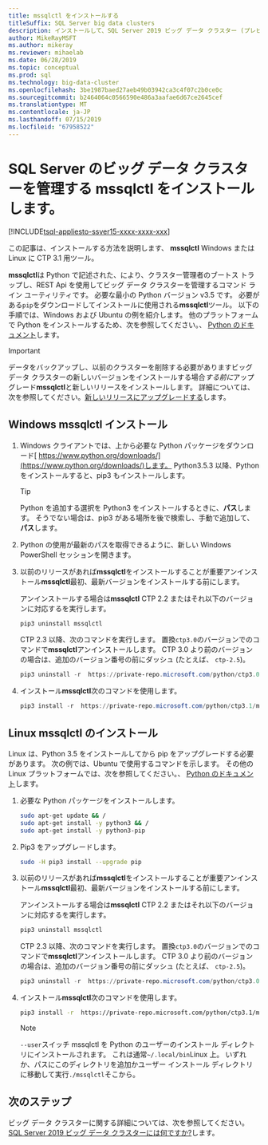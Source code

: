 ```yaml
---
title: mssqlctl をインストールする
titleSuffix: SQL Server big data clusters
description: インストールして、SQL Server 2019 ビッグ データ クラスター (プレビュー) の管理の mssqlctl ツールをインストールする方法について説明します。
author: MikeRayMSFT
ms.author: mikeray
ms.reviewer: mihaelab
ms.date: 06/28/2019
ms.topic: conceptual
ms.prod: sql
ms.technology: big-data-cluster
ms.openlocfilehash: 3be1987baed27aeb49b03942ca3c4f07c2b0ce0c
ms.sourcegitcommit: b2464064c0566590e486a3aafae6d67ce2645cef
ms.translationtype: MT
ms.contentlocale: ja-JP
ms.lasthandoff: 07/15/2019
ms.locfileid: "67958522"
---
```

# <a name="install-mssqlctl-to-manage-sql-server-big-data-clusters"></a>SQL Server のビッグ データ クラスターを管理する mssqlctl をインストールします。

[!INCLUDE[tsql-appliesto-ssver15-xxxx-xxxx-xxx](../includes/tsql-appliesto-ssver15-xxxx-xxxx-xxx.md)]

この記事は、インストールする方法を説明します、 **mssqlctl** Windows または Linux に CTP 3.1 用ツール。

**mssqlctl**は Python で記述された、により、クラスター管理者のブートス トラップし、REST Api を使用してビッグ データ クラスターを管理するコマンド ライン ユーティリティです。 必要な最小の Python バージョン v3.5 です。 必要がある`pip`をダウンロードしてインストールに使用される**mssqlctl**ツール。 以下の手順では、Windows および Ubuntu の例を紹介します。 他のプラットフォームで Python をインストールするため、次を参照してください。、 [Python のドキュメント](https://wiki.python.org/moin/BeginnersGuide/Download)します。

> [!IMPORTANT]
> データをバックアップし、以前のクラスターを削除する必要がありますビッグ データ クラスターの新しいバージョンをインストールする場合*する前に*アップグレード**mssqlctl**と新しいリリースをインストールします。 詳細については、次を参照してください。[新しいリリースにアップグレードする](deployment-upgrade.md)します。

## <a id="windows"></a> Windows mssqlctl インストール

1. Windows クライアントでは、上から必要な Python パッケージをダウンロード[ https://www.python.org/downloads/](https://www.python.org/downloads/)します。 Python3.5.3 以降、Python をインストールすると、pip3 もインストールします。 

   > [!TIP] 
   > Python を追加する選択を Python3 をインストールするときに、**パス**します。 そうでない場合は、pip3 がある場所を後で検索し、手動で追加して、**パス**します。

1. Python の使用が最新のパスを取得できるように、新しい Windows PowerShell セッションを開きます。

1. 以前のリリースがあれば**mssqlctl**をインストールすることが重要アンインストール**mssqlctl**最初、最新バージョンをインストールする前にします。

   アンインストールする場合は**mssqlctl** CTP 2.2 またはそれ以下のバージョンに対応するを実行します。

   ```powershell
   pip3 uninstall mssqlctl
   ```

   CTP 2.3 以降、次のコマンドを実行します。 置換`ctp3.0`のバージョンでのコマンドで**mssqlctl**アンインストールします。 CTP 3.0 より前のバージョンの場合は、追加のバージョン番号の前にダッシュ (たとえば、 `ctp-2.5`)。

   ```powershell
   pip3 uninstall -r  https://private-repo.microsoft.com/python/ctp3.0/mssqlctl/requirements.txt
   ```

1. インストール**mssqlctl**次のコマンドを使用します。

   ```powershell
   pip3 install -r  https://private-repo.microsoft.com/python/ctp3.1/mssqlctl/requirements.txt
   ```

## <a id="linux"></a> Linux mssqlctl のインストール

Linux は、Python 3.5 をインストールしてから pip をアップグレードする必要があります。 次の例では、Ubuntu で使用するコマンドを示します。 その他の Linux プラットフォームでは、次を参照してください。、 [Python のドキュメント](https://wiki.python.org/moin/BeginnersGuide/Download)します。

1. 必要な Python パッケージをインストールします。

   ```bash
   sudo apt-get update && /
   sudo apt-get install -y python3 && /
   sudo apt-get install -y python3-pip
   ```

1. Pip3 をアップグレードします。

   ```bash
   sudo -H pip3 install --upgrade pip
   ```

1. 以前のリリースがあれば**mssqlctl**をインストールすることが重要アンインストール**mssqlctl**最初、最新バージョンをインストールする前にします。

   アンインストールする場合は**mssqlctl** CTP 2.2 またはそれ以下のバージョンに対応するを実行します。

   ```powershell
   pip3 uninstall mssqlctl
   ```

   CTP 2.3 以降、次のコマンドを実行します。 置換`ctp3.0`のバージョンでのコマンドで**mssqlctl**アンインストールします。 CTP 3.0 より前のバージョンの場合は、追加のバージョン番号の前にダッシュ (たとえば、 `ctp-2.5`)。

   ```powershell
   pip3 uninstall -r  https://private-repo.microsoft.com/python/ctp3.0/mssqlctl/requirements.txt
   ```

1. インストール**mssqlctl**次のコマンドを使用します。

   ```bash
   pip3 install -r  https://private-repo.microsoft.com/python/ctp3.1/mssqlctl/requirements.txt --user
   ```

   > [!NOTE]
   > `--user`スイッチ mssqlctl を Python のユーザーのインストール ディレクトリにインストールされます。 これは通常`~/.local/bin`Linux 上。 いずれか、パスにこのディレクトリを追加かユーザー インストール ディレクトリに移動して実行`./mssqlctl`そこから。

## <a name="next-steps"></a>次のステップ

ビッグ データ クラスターに関する詳細については、次を参照してください。 [SQL Server 2019 ビッグ データ クラスターには何ですか?](big-data-cluster-overview.md)します。
